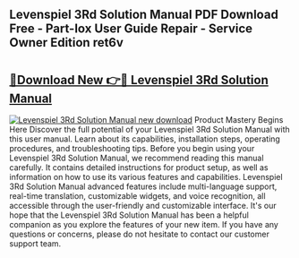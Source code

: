 ## Levenspiel 3Rd Solution Manual PDF Download Free - Part-Iox User Guide Repair - Service Owner Edition ret6v

# <h2><a href="http://bc54888.oget.top/?id=Levenspiel+3Rd+Solution+Manual">🔗Download New 👉🔴 Levenspiel 3Rd Solution Manual</a></h2>

[![Levenspiel 3Rd Solution Manual new download](https://i.imgur.com/5g1atiW.png)](http://bc54888.oget.top/?id=Levenspiel+3Rd+Solution+Manual)
Product Mastery Begins Here Discover the full potential of your Levenspiel 3Rd Solution Manual with this user manual. Learn about its capabilities, installation steps, operating procedures, and troubleshooting tips. Before you begin using your Levenspiel 3Rd Solution Manual, we recommend reading this manual carefully. It contains detailed instructions for product setup, as well as information on how to use its various features and capabilities. Levenspiel 3Rd Solution Manual advanced features include multi-language support, real-time translation, customizable widgets, and voice recognition, all accessible through the user-friendly and customizable interface. It's our hope that the Levenspiel 3Rd Solution Manual has been a helpful companion as you explore the features of your new item. If you have any questions or concerns, please do not hesitate to contact our customer support team.
